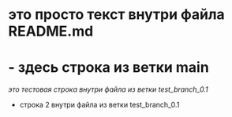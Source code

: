 # это просто текст внутри файла README.md
# - здесь строка из ветки main
*это тестовая строка внутри файла из ветки test_branch_0.1*
- строка 2 внутри файла из ветки test_branch_0.1
